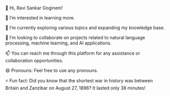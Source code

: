 👋 Hi, Ravi Sankar Gogineni!

👀 I’m interested in learning more.

🌱 I’m currently exploring various topics and expanding my knowledge base.

💞️ I’m looking to collaborate on projects related to natural language processing, machine learning, and AI applications.

📫 You can reach me through this platform for any assistance or collaboration opportunities.

😄 Pronouns: Feel free to use any pronouns.

⚡ Fun fact: Did you know that the shortest war in history was between Britain and Zanzibar on August 27, 1896? It lasted only 38 minutes!

<!---
ravisankar0501/ravisankar0501 is a ✨ special ✨ repository because its `README.md` (this file) appears on your GitHub profile.
You can click the Preview link to take a look at your changes.
--->

